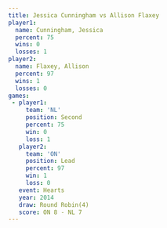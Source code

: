 ```yaml
---
title: Jessica Cunningham vs Allison Flaxey
player1:                   
  name: Cunningham, Jessica
  percent: 75              
  wins: 0                  
  losses: 1                
player2:                   
  name: Flaxey, Allison    
  percent: 97              
  wins: 1                  
  losses: 0                
games:
 - player1:          
     team: 'NL'      
     position: Second
     percent: 75     
     win: 0          
     loss: 1         
   player2:        
     team: 'ON'    
     position: Lead
     percent: 97   
     win: 1        
     loss: 0       
   event: Hearts       
   year: 2014          
   draw: Round Robin(4)
   score: ON 8 - NL 7  
---
```

